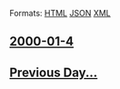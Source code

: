 
Formats: [HTML](2000/01/4/index.html)  [JSON](2000/01/4/index.json)  [XML](2000/01/4/index.xml)  

## [2000-01-4](/news/2000/01/4/index.md)

## [Previous Day...](/news/2000/01/3/index.md)

